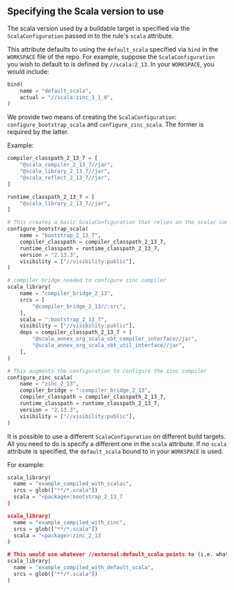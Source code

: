 ## Specifying the Scala version to use

The scala version used by a buildable target is specified via the `ScalaConfiguration` passed in to the rule's `scala` attribute.

This attribute defaults to using the `default_scala` specified via `bind` in the `WORKSPACE` file of the repo. For example, suppose the `ScalaConfiguration` you wish to default to is defined by `//scala:2_13`. In your `WORKSPACE`, you would include:

```python
bind(
    name = "default_scala",
    actual = "//scala:zinc_3_1_0",
)
```

We provide two means of creating the `ScalaConfiguration`: `configure_bootstrap_scala` and `configure_zinc_scala`. The former is required by the latter.

Example:

```python
compiler_classpath_2_13_7 = [
    "@scala_compiler_2_13_7//jar",
    "@scala_library_2_13_7//jar",
    "@scala_reflect_2_13_7//jar",
]

runtime_classpath_2_13_7 = [
    "@scala_library_2_13_7//jar",
]

# This creates a basic ScalaConfiguration that relies on the scalac compiler
configure_bootstrap_scala(
    name = "bootstrap_2_13_7",
    compiler_classpath = compiler_classpath_2_13_7,
    runtime_classpath = runtime_classpath_2_13_7,
    version = "2.13.3",
    visibility = ["//visibility:public"],
)

# compiler bridge needed to configure zinc compiler
scala_library(
    name = "compiler_bridge_2_13",
    srcs = [
        "@compiler_bridge_2_13//:src",
    ],
    scala = ":bootstrap_2_13_7",
    visibility = ["//visibility:public"],
    deps = compiler_classpath_2_13_7 + [
        "@scala_annex_org_scala_sbt_compiler_interface//jar",
        "@scala_annex_org_scala_sbt_util_interface//jar",
    ],
)

# This augments the configuration to configure the zinc compiler
configure_zinc_scala(
    name = "zinc_2_13",
    compiler_bridge = ":compiler_bridge_2_13",
    compiler_classpath = compiler_classpath_2_13_7,
    runtime_classpath = runtime_classpath_2_13_7,
    version = "2.13.3",
    visibility = ["//visibility:public"],
)
```

It is possible to use a different `ScalaConfiguration` on different build targets. All you need to do is specify a different one in the `scala` attribute. If no `scala` attribute is specified, the `default_scala` bound to in your `WORKSPACE` is used.

For example:

```python
scala_library(
  name = "example_compiled_with_scalac",
  srcs = glob(["**/*.scala"])
  scala = "<package>:bootstrap_2_13_7
)

scala_library(
  name = "example_compiled_with_zinc",
  srcs = glob(["**/*.scala"])
  scala = "<package>:zinc_2_13
)

# This would use whatever //external:default_scala points to (i.e. what you bind default_scala to in your WORKSPACE)
scala_library(
  name = "example_compiled_with_default_scala",
  srcs = glob(["**/*.scala"])
)
```
